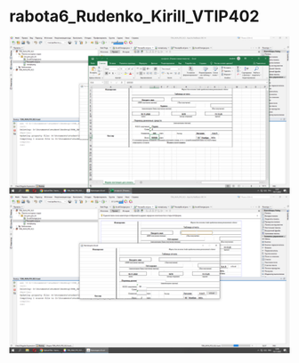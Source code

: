 # rabota6_Rudenko_Kirill_VTIP402
![screenshot](https://github.com/harvey133/rabota14/blob/main/screenshot2.png)
![screenshot](https://github.com/harvey133/rabota14/blob/main/screenshot1.png)
